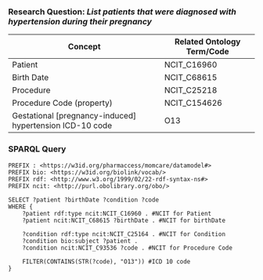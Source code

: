 ### Research Question: *List patients that were diagnosed with hypertension during their pregnancy* 

|Concept| Related Ontology Term/Code |
|----------|-------------|
| Patient  | NCIT_C16960 |
| Birth Date  | NCIT_C68615 |
| Procedure  | NCIT_C25218 |
| Procedure Code (property)  | NCIT_C154626 |
| Gestational [pregnancy-induced] hypertension ICD-10 code | O13


### SPARQL Query
```
PREFIX : <https://w3id.org/pharmaccess/momcare/datamodel#>
PREFIX bio: <https://w3id.org/biolink/vocab/>
PREFIX rdf: <http://www.w3.org/1999/02/22-rdf-syntax-ns#>
PREFIX ncit: <http://purl.obolibrary.org/obo/>

SELECT ?patient ?birthDate ?condition ?code
WHERE {
	?patient rdf:type ncit:NCIT_C16960 . #NCIT for Patient
	?patient ncit:NCIT_C68615 ?birthDate . #NCIT for birthDate

	?condition rdf:type ncit:NCIT_C25164 . #NCIT for Condition
	?condition bio:subject ?patient .
	?condition ncit:NCIT_C93536 ?code . #NCIT for Procedure Code

	FILTER(CONTAINS(STR(?code), "O13")) #ICD 10 code
}
```


